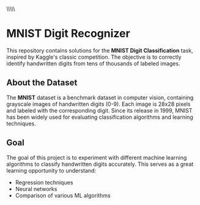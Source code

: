 \\\\\\\\\\ 
# MNIST Digit Recognizer

This repository contains solutions for the **MNIST Digit Classification** task, inspired by Kaggle's classic competition. The objective is to correctly identify handwritten digits from tens of thousands of labeled images.

## About the Dataset
The **MNIST** dataset is a benchmark dataset in computer vision, containing grayscale images of handwritten digits (0-9). Each image is 28x28 pixels and labeled with the corresponding digit. Since its release in 1999, MNIST has been widely used for evaluating classification algorithms and learning techniques.

## Goal
The goal of this project is to experiment with different machine learning algorithms to classify handwritten digits accurately. This serves as a great learning opportunity to understand:
- Regression techniques
- Neural networks
- Comparison of various ML algorithms



